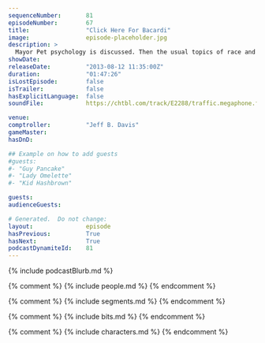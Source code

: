 ```yaml
---
sequenceNumber:       81
episodeNumber:        67
title:                "Click Here For Bacardi"
image:                episode-placeholder.jpg
description: >
  Mayor Pet psychology is discussed. Then the usual topics of race and terrorism. Then crap gets real about anarchy on the moon.
showDate:             
releaseDate:          "2013-08-12 11:35:00Z"
duration:             "01:47:26"
isLostEpisode:        false
isTrailer:            false
hasExplicitLanguage:  false
soundFile:            https://chtbl.com/track/E2288/traffic.megaphone.fm/STA3539909450.mp3?updated=1555545291

venue:                
comptroller:          "Jeff B. Davis"
gameMaster:           
hasDnD:               

## Example on how to add guests
#guests:
#- "Guy Pancake"
#- "Lady Omelette"
#- "Kid Hashbrown"

guests:
audienceGuests:

# Generated.  Do not change:
layout:               episode
hasPrevious:          True
hasNext:              True
podcastDynamiteId:    81
---
```


{% include podcastBlurb.md %}

{% comment %}
{% include people.md %}
{% endcomment %}

{% comment %}
{% include segments.md %}
{% endcomment %}

{% comment %}
{% include bits.md %}
{% endcomment %}

{% comment %}
{% include characters.md %}
{% endcomment %}
